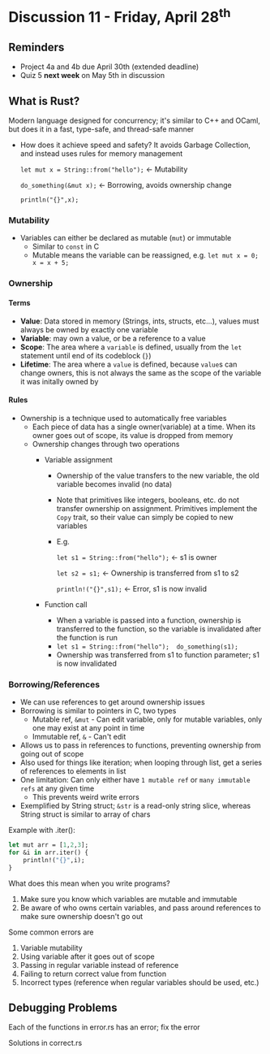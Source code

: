 # Discussion 11 - Friday, April 28<sup>th</sup>

## Reminders
* Project 4a and 4b due April 30th (extended deadline)
* Quiz 5 **next week** on May 5th in discussion

## What is Rust? 

Modern language designed for concurrency; it's similar to C++ and OCaml, but does it in a fast, type-safe, and thread-safe manner
* How does it achieve speed and safety? It avoids Garbage Collection, and instead uses rules for memory management 

	`let mut x = String::from("hello");` &lt;- Mutability

	`do_something(&mut x);` &lt;- Borrowing, avoids ownership change

	`println("{}",x);`

### Mutability

* Variables can either be declared as mutable (`mut`) or immutable
    * Similar to `const` in C
    * Mutable means the variable can be reassigned, e.g. `let mut x = 0; x = x + 5;`

### Ownership

#### Terms

* **Value**: Data stored in memory (Strings, ints, structs, etc...), values must always be owned by exactly one variable
* **Variable**: may own a value, or be a reference to a value
* **Scope**: The area where a `variable` is defined, usually from the `let` statement until end of its codeblock (`}`)
* **Lifetime**: The area where a `value` is defined, because `value`s can change owners, this is not always the same as the scope of the variable it was initally owned by


#### Rules

* Ownership is a technique used to automatically free variables
    * Each piece of data has a single owner(variable) at a time. When its owner goes out of scope, its value is dropped from memory
    * Ownership changes through two operations
        * Variable assignment
            * Ownership of the value transfers to the new variable, the old variable becomes invalid (no data)
            * Note that primitives like integers, booleans, etc. do not transfer ownership on assignment. Primitives implement the `Copy` trait, so their value can simply be copied to new variables
            * E.g. 
    
    			`let s1 = String::from("hello");` &lt;- s1 is owner
    
    			`let s2 = s1;` &lt;- Ownership is transferred from s1 to s2
    
    			`println!("{}",s1);` &lt;- Error, s1 is now invalid
    
        * Function call
            * When a variable is passed into a function, ownership is transferred to the function, so the variable is invalidated after the function is run
            * `let s1 = String::from("hello"); 	do_something(s1);`
            * Ownership was transferred from s1 to function parameter; s1 is now invalidated
     
### Borrowing/References

* We can use references to get around ownership issues
* Borrowing is similar to pointers in C, two types
    * Mutable ref, `&mut` - Can edit variable, only for mutable variables, only one may exist at any point in time
    * Immutable ref, `&` - Can't edit
* Allows us to pass in references to functions, preventing ownership from going out of scope
* Also used for things like iteration; when looping through list, get a series of references to elements in list
* One limitation: Can only either have `1 mutable ref` or `many immutable refs` at any given time
    * This prevents weird write errors
* Exemplified by String struct; `&str` is a read-only string slice, whereas String struct is similar to array of chars

Example with .iter(): 

```ocaml
let mut arr = [1,2,3];
for &i in arr.iter() {
	println!("{}",i);
}
```

    

What does this mean when you write programs? 


1. Make sure you know which variables are mutable and immutable
2. Be aware of who owns certain variables, and pass around references to make sure ownership doesn't go out

Some common errors are


1. Variable mutability
2. Using variable after it goes out of scope
3. Passing in regular variable instead of reference
4. Failing to return correct value from function
5. Incorrect types (reference when regular variables should be used, etc.)

## Debugging Problems 

Each of the functions in error.rs has an error; fix the error

Solutions in correct.rs
